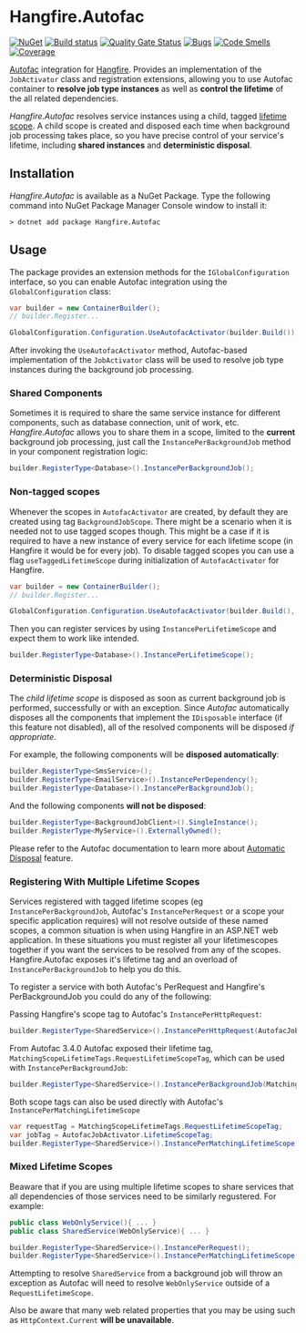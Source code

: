 
# Hangfire.Autofac

[![NuGet](https://img.shields.io/nuget/v/Hangfire.Autofac.svg)](https://www.nuget.org/packages/Hangfire.Autofac) [![Build status](https://ci.appveyor.com/api/projects/status/oncvxlqtnake9c86?svg=true)](https://ci.appveyor.com/project/hangfireio/hangfire-autofac) [![Quality Gate Status](https://sonarcloud.io/api/project_badges/measure?project=HangfireIO_Hangfire.Autofac&metric=alert_status)](https://sonarcloud.io/summary/new_code?id=HangfireIO_Hangfire.Autofac) [![Bugs](https://sonarcloud.io/api/project_badges/measure?project=HangfireIO_Hangfire.Autofac&metric=bugs)](https://sonarcloud.io/summary/new_code?id=HangfireIO_Hangfire.Autofac) [![Code Smells](https://sonarcloud.io/api/project_badges/measure?project=HangfireIO_Hangfire.Autofac&metric=code_smells)](https://sonarcloud.io/summary/new_code?id=HangfireIO_Hangfire.Autofac) [![Coverage](https://sonarcloud.io/api/project_badges/measure?project=HangfireIO_Hangfire.Autofac&metric=coverage)](https://sonarcloud.io/summary/new_code?id=HangfireIO_Hangfire.Autofac)

[Autofac](https://autofac.org) integration for [Hangfire](https://www.hangfire.io). Provides an implementation of the `JobActivator` class and registration extensions, allowing you to use Autofac container to **resolve job type instances** as well as **control the lifetime** of the all related dependencies.

*Hangfire.Autofac* resolves service instances using a child, tagged [lifetime scope](https://docs.autofac.org/en/latest/lifetime/index.html). A child scope is created and disposed each time when background job processing takes place, so you have precise control of your service's lifetime, including **shared instances** and **deterministic disposal**.

## Installation

*Hangfire.Autofac* is available as a NuGet Package. Type the following command into NuGet Package Manager Console window to install it:

```
> dotnet add package Hangfire.Autofac
```

## Usage

The package provides an extension methods for the `IGlobalConfiguration` interface, so you can enable Autofac integration using the `GlobalConfiguration` class:

```csharp
var builder = new ContainerBuilder();
// builder.Register...

GlobalConfiguration.Configuration.UseAutofacActivator(builder.Build());
```

After invoking the `UseAutofacActivator` method, Autofac-based implementation of the `JobActivator` class will be used to resolve job type instances during the background job processing.

### Shared Components

Sometimes it is required to share the same service instance for different components, such as database connection, unit of work, etc. *Hangfire.Autofac* allows you to share them in a scope, limited to the **current** background job processing, just call the `InstancePerBackgroundJob` method in your component registration logic:

```csharp
builder.RegisterType<Database>().InstancePerBackgroundJob();
```

### Non-tagged scopes

Whenever the scopes in `AutofacActivator` are created, by default they are created using tag `BackgroundJobScope`. There might be a scenario when it is needed not to use tagged scopes though. This might be a case if it is required to have a new instance of every service for each lifetime scope (in Hangfire it would be for every job). To disable tagged scopes you can use a flag `useTaggedLifetimeScope` during initialization of `AutofacActivator` for Hangfire.

```csharp
var builder = new ContainerBuilder();
// builder.Register...

GlobalConfiguration.Configuration.UseAutofacActivator(builder.Build(), false);
```

Then you can register services by using `InstancePerLifetimeScope` and expect them to work like intended.

```csharp
builder.RegisterType<Database>().InstancePerLifetimeScope();
```

### Deterministic Disposal

The *child lifetime scope* is disposed as soon as current background job is performed, successfully or with an exception. Since *Autofac* automatically disposes all the components that implement the `IDisposable` interface (if this feature not disabled), all of the resolved components will be disposed *if appropriate*.

For example, the following components will be **disposed automatically**:

```csharp
builder.RegisterType<SmsService>();
builder.RegisterType<EmailService>().InstancePerDependency();
builder.RegisterType<Database>().InstancePerBackgroundJob();
```

And the following components **will not be disposed**:

```csharp
builder.RegisterType<BackgroundJobClient>().SingleInstance();
builder.RegisterType<MyService>().ExternallyOwned();
```

Please refer to the Autofac documentation to learn more about [Automatic Disposal](https://docs.autofac.org/en/latest/lifetime/disposal.html#automatic-disposal) feature.

### Registering With Multiple Lifetime Scopes

Services registered with tagged lifetime scopes (eg `InstancePerBackgroundJob`, Autofac's `InstancePerRequest` or a scope your specific application requires) will not resolve outside of these named scopes, a common situation is when using Hangfire in an ASP.NET web application. In these situations you must register all your lifetimescopes together if you want the services to be resolved from any of the scopes. Hangfire.Autofac exposes it's lifetime tag and an overload of `InstancePerBackgroundJob` to help you do this.

To register a service with both Autofac's PerRequest and Hangfire's PerBackgroundJob you could do any of the following:

Passing Hangfire's scope tag to Autofac's `InstancePerHttpRequest`:
```csharp
builder.RegisterType<SharedService>().InstancePerHttpRequest(AutofacJobActivator.LifetimeScopeTag);
```

From Autofac 3.4.0 Autofac exposed their lifetime tag, `MatchingScopeLifetimeTags.RequestLifetimeScopeTag`, which can be used with `InstancePerBackgroundJob`:
```csharp
builder.RegisterType<SharedService>().InstancePerBackgroundJob(MatchingScopeLifetimeTags.RequestLifetimeScopeTag);
```

Both scope tags can also be used directly with Autofac's `InstancePerMatchingLifetimeScope`
```csharp
var requestTag = MatchingScopeLifetimeTags.RequestLifetimeScopeTag;
var jobTag = AutofacJobActivator.LifetimeScopeTag;
builder.RegisterType<SharedService>().InstancePerMatchingLifetimeScope(requestTag, jobTag);
```

### Mixed Lifetime Scopes

Beaware that if you are using multiple lifetime scopes to share services that all dependencies of those services need to be similarly regustered. For example:

```csharp
public class WebOnlyService(){ ... }
public class SharedService(WebOnlyService){ ... }

builder.RegisterType<SharedService>().InstancePerRequest();
builder.RegisterType<SharedService>().InstancePerMatchingLifetimeScope(requestTag, jobTag);
```

Attempting to resolve `SharedService` from a background job will throw an exception as Autofac will need to resolve `WebOnlyService` outside of a `RequestLifetimeScope`. 

Also be aware that many web related properties that you may be using such as `HttpContext.Current` **will be unavailable**.
